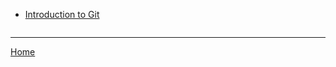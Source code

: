 <div>
  <ul style="display:inline-block; vertical-align:top; margin-right:2em;">
    <li><a href="/1/1_introduction_to_git">Introduction to Git</a></li>
  </ul>
</div>

---
  
  [Home](./../README.md)
  